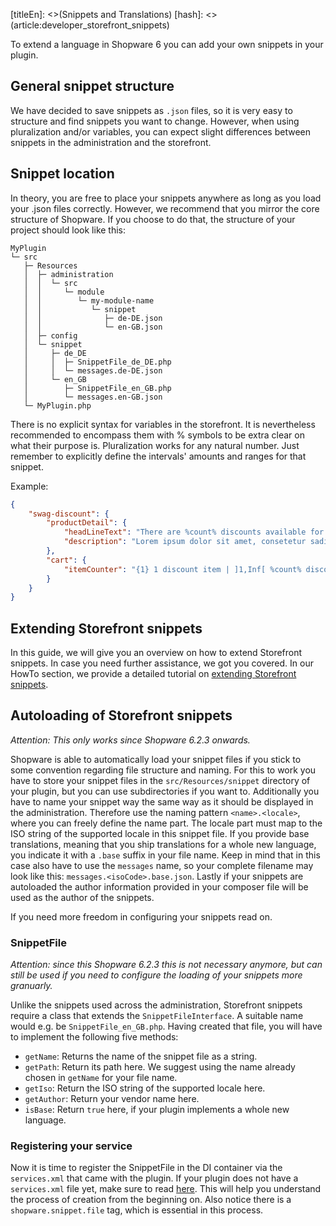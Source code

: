 [titleEn]: <>(Snippets and Translations)
[hash]: <>(article:developer_storefront_snippets)

To extend a language in Shopware 6 you can add your own snippets in your plugin.

## General snippet structure

We have decided to save snippets as `.json` files, so it is very easy to structure and find snippets you want to change. 
However, when using pluralization and/or variables, you can expect slight differences between snippets 
in the administration and the storefront.

## Snippet location

In theory, you are free to place your snippets anywhere as long as you load your .json files correctly. 
However, we recommend that you mirror the core structure of Shopware. If you choose to do that, 
the structure of your project should look like this:

```
MyPlugin
└─ src
   ├─ Resources
   │  ├─ administration
   │  │  └─ src
   │  │     └─ module
   │  │        └─ my-module-name
   │  │           └─ snippet
   │  │              ├─ de-DE.json
   │  │              └─ en-GB.json
   │  ├─ config
   │  └─ snippet
   │     ├─ de_DE
   │     │  ├─ SnippetFile_de_DE.php
   │     │  └─ messages.de-DE.json
   │     └─ en_GB
   │        ├─ SnippetFile_en_GB.php
   │        └─ messages.en-GB.json
   └─ MyPlugin.php
```

There is no explicit syntax for variables in the storefront. It is nevertheless recommended to encompass them 
with % symbols to be extra clear on what their purpose is. Pluralization works for any natural number. 
Just remember to explicitly define the intervals' amounts and ranges for that snippet.

Example:
```json
{
    "swag-discount": {
        "productDetail": {
            "headLineText": "There are %count% discounts available for %product%:",
            "description": "Lorem ipsum dolor sit amet, consetetur sadipscing elitr, sed diam ..."
        },
        "cart": {
            "itemCounter": "{1} 1 discount item | ]1,Inf[ %count% discount items",
        }
    }
}
```

## Extending Storefront snippets

In this guide, we will give you an overview on how to extend Storefront snippets. In case you need further assistance,
we got you covered. In our HowTo section, we provide a detailed tutorial on 
[extending Storefront snippets](./../../50-how-to/245-adding-snippets.md).

## Autoloading of Storefront snippets

*Attention: This only works since Shopware 6.2.3 onwards.*

Shopware is able to automatically load your snippet files if you stick to some convention regarding file structure and naming.
For this to work you have to store your snippet files in the `src/Resources/snippet` directory of your plugin, but you can use subdirectories if you want to.
Additionally you have to name your snippet way the same way as it should be displayed in the administration. Therefore use the naming pattern `<name>.<locale>`, where you can freely define the name part. 
The locale part must map to the ISO string of the supported locale in this snippet file.
If you provide base translations, meaning that you ship translations for a whole new language, you indicate it with a `.base` suffix in your file name.
Keep in mind that in this case also have to use the `messages` name, so your complete filename may look like this: `messages.<isoCode>.base.json`.
Lastly if your snippets are autoloaded the author information provided in your composer file will be used as the author of the snippets.

If you need more freedom in configuring your snippets read on.

### SnippetFile

*Attention: since this Shopware 6.2.3 this is not necessary anymore, but can still be used if you need to configure the loading of your snippets more granuarly.*

Unlike the snippets used across the administration, Storefront snippets require a class that extends the 
`SnippetFileInterface`. A suitable name would e.g. be `SnippetFile_en_GB.php`. Having created that file, 
you will have to implement the following five methods:

- `getName`: Returns the name of the snippet file as a string. 
- `getPath`: Return its path here. We suggest using the name already chosen in `getName` for your file name.
- `getIso`: Return the ISO string of the supported locale here.  
- `getAuthor`: Return your vendor name here.
- `isBase`: Return `true` here, if your plugin implements a whole new language.

### Registering your service

Now it is time to register the SnippetFile in the DI container via the `services.xml` that came with the plugin.
If your plugin does not have a `services.xml` file yet, make sure to read 
[here](./../40-services-subscriber.md). This will help you understand the 
process of creation from the beginning on. Also notice there is a `shopware.snippet.file` tag, 
which is essential in this process.
